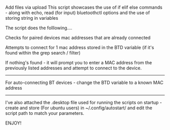 Add files via upload
This script showcases the use of if elif else commands - along with echo, read (for input) bluetoothctl options and the use of storing string in variables

The script does the folllowing....

Checks for paired devices mac addresses that are already connected

Attempts to connect for 1 mac address stored in the BTD variable (if it's found within the grep search / filter)

If nothing's found - it will prompt you to enter a MAC address from the previously listed addresses and attempt to connect to the device.


-------------------------------------------

For auto-connecting BT devices - change the BTD variable to a known MAC address

-------------------------------------------

I've also attached the .desktop file used for running the scripts on startup - create and store (For ubuntu users) in ~/.config/autostart/ and edit the script path to match your parameters.

ENJOY!
